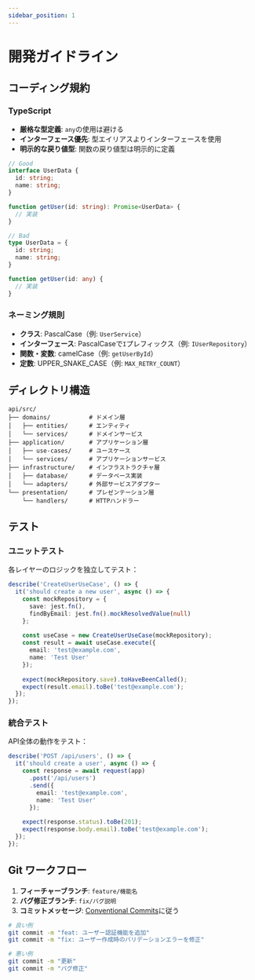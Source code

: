 ```yaml
---
sidebar_position: 1
---
```


# 開発ガイドライン

## コーディング規約

### TypeScript

- **厳格な型定義**: `any`の使用は避ける
- **インターフェース優先**: 型エイリアスよりインターフェースを使用
- **明示的な戻り値型**: 関数の戻り値型は明示的に定義

```typescript
// Good
interface UserData {
  id: string;
  name: string;
}

function getUser(id: string): Promise<UserData> {
  // 実装
}

// Bad
type UserData = {
  id: string;
  name: string;
}

function getUser(id: any) {
  // 実装
}
```

### ネーミング規則

- **クラス**: PascalCase（例: `UserService`）
- **インターフェース**: PascalCaseで`I`プレフィックス（例: `IUserRepository`）
- **関数・変数**: camelCase（例: `getUserById`）
- **定数**: UPPER_SNAKE_CASE（例: `MAX_RETRY_COUNT`）

## ディレクトリ構造

```
api/src/
├── domains/           # ドメイン層
│   ├── entities/      # エンティティ
│   └── services/      # ドメインサービス
├── application/       # アプリケーション層
│   ├── use-cases/     # ユースケース
│   └── services/      # アプリケーションサービス
├── infrastructure/    # インフラストラクチャ層
│   ├── database/      # データベース実装
│   └── adapters/      # 外部サービスアダプター
└── presentation/      # プレゼンテーション層
    └── handlers/      # HTTPハンドラー
```

## テスト

### ユニットテスト

各レイヤーのロジックを独立してテスト：

```typescript
describe('CreateUserUseCase', () => {
  it('should create a new user', async () => {
    const mockRepository = {
      save: jest.fn(),
      findByEmail: jest.fn().mockResolvedValue(null)
    };
    
    const useCase = new CreateUserUseCase(mockRepository);
    const result = await useCase.execute({
      email: 'test@example.com',
      name: 'Test User'
    });
    
    expect(mockRepository.save).toHaveBeenCalled();
    expect(result.email).toBe('test@example.com');
  });
});
```

### 統合テスト

API全体の動作をテスト：

```typescript
describe('POST /api/users', () => {
  it('should create a user', async () => {
    const response = await request(app)
      .post('/api/users')
      .send({
        email: 'test@example.com',
        name: 'Test User'
      });
    
    expect(response.status).toBe(201);
    expect(response.body.email).toBe('test@example.com');
  });
});
```

## Git ワークフロー

1. **フィーチャーブランチ**: `feature/機能名`
2. **バグ修正ブランチ**: `fix/バグ説明`
3. **コミットメッセージ**: [Conventional Commits](https://www.conventionalcommits.org/)に従う

```bash
# 良い例
git commit -m "feat: ユーザー認証機能を追加"
git commit -m "fix: ユーザー作成時のバリデーションエラーを修正"

# 悪い例
git commit -m "更新"
git commit -m "バグ修正"
```
